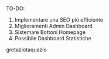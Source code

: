 TO-DO:
1) Implementare una SEO più efficiente
2) Miglioramenti Admin Dashboard
3) Sistemare Bottoni Homepage
4) Possibile Dashboard Statistiche

gretaziotaquazio
